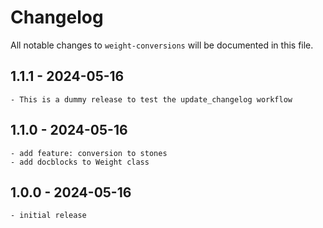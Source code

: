 # Changelog

All notable changes to `weight-conversions` will be documented in this file.

## 1.1.1 - 2024-05-16

    - This is a dummy release to test the update_changelog workflow

## 1.1.0 - 2024-05-16

    - add feature: conversion to stones
    - add docblocks to Weight class
    
## 1.0.0 - 2024-05-16

    - initial release
    
